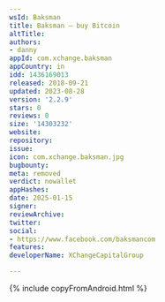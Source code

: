 ```yaml
---
wsId: Baksman
title: Baksman – buy Bitcoin
altTitle: 
authors:
- danny
appId: com.xchange.baksman
appCountry: in
idd: 1436169013
released: 2018-09-21
updated: 2023-08-28
version: '2.2.9'
stars: 0
reviews: 0
size: '14303232'
website: 
repository: 
issue: 
icon: com.xchange.baksman.jpg
bugbounty: 
meta: removed
verdict: nowallet
appHashes: 
date: 2025-01-15
signer: 
reviewArchive: 
twitter: 
social:
- https://www.facebook.com/baksmancom
features: 
developerName: XChangeCapitalGroup

---
```


{% include copyFromAndroid.html %}
